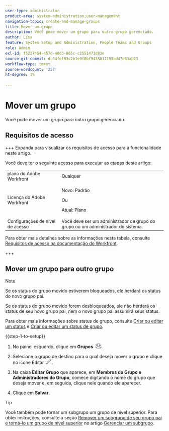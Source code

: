 ```yaml
---
user-type: administrator
product-area: system-administration;user-management
navigation-topic: create-and-manage-groups
title: Mover um grupo
description: Você pode mover um grupo para outro grupo gerenciado.
author: Lisa
feature: System Setup and Administration, People Teams and Groups
role: Admin
exl-id: f5227454-457d-40d3-865c-c2551471d83e
source-git-commit: dc64fef83c2b1e9f8bf9438017155bd47b83ab23
workflow-type: tm+mt
source-wordcount: '257'
ht-degree: 1%

---
```


# Mover um grupo

Você pode mover um grupo para outro grupo gerenciado.

## Requisitos de acesso

+++ Expanda para visualizar os requisitos de acesso para a funcionalidade neste artigo.

Você deve ter o seguinte acesso para executar as etapas deste artigo:

<table style="table-layout:auto"> 
 <col> 
 <col> 
 <tbody> 
  <tr> 
   <td role="rowheader">plano do Adobe Workfront</td> 
   <td>Qualquer</td> 
  </tr> 
  <tr> 
  <tr> 
   <td role="rowheader">Licença do Adobe Workfront</td> 
   <td><p>Novo: Padrão</p>
       <p>Ou</p>
       <p>Atual: Plano</p></td>
  </tr> 
  </tr> 
  <tr> 
   <td role="rowheader">Configurações de nível de acesso</td> 
   <td>Você deve ser um administrador de grupo do grupo ou um administrador do sistema.</td>
  </tr> 
 </tbody> 
</table>

Para obter mais detalhes sobre as informações nesta tabela, consulte [Requisitos de acesso na documentação do Workfront](/help/quicksilver/administration-and-setup/add-users/access-levels-and-object-permissions/access-level-requirements-in-documentation.md).

+++

## Mover um grupo para outro grupo

>[!NOTE]
>
>Se os status do grupo movido estiverem bloqueados, ele herdará os status do novo grupo pai.
>
>Se os status do grupo movido forem desbloqueados, ele não herdará os status de seu novo grupo pai, nem o novo grupo pai assumirá seus status.
>
>Para obter mais informações sobre status de grupo, consulte [Criar ou editar um status](../../../administration-and-setup/customize-workfront/creating-custom-status-and-priority-labels/create-or-edit-a-status.md) e [Criar ou editar um status de grupo](../../../administration-and-setup/manage-groups/manage-group-statuses/create-or-edit-a-group-status.md).

{{step-1-to-setup}}

1. No painel esquerdo, clique em **Grupos** ![](assets/groups-icon.png).

1. Selecione o grupo de destino para o qual deseja mover o grupo e clique no ícone Editar ![](assets/edit-icon.png).
1. Na caixa **Editar Grupo** que aparece, em **Membros do Grupo e Administradores do Grupo**, comece digitando o nome do grupo que deseja mover e, em seguida, clique nele quando ele aparecer.
1. Clique em **Salvar**.

>[!TIP]
>
>Você também pode tornar um subgrupo um grupo de nível superior. Para obter instruções, consulte a seção [Remover um subgrupo de seu grupo pai e torná-lo um grupo de nível superior](../../../administration-and-setup/manage-groups/create-and-manage-subgroups/manage-subgroups.md#make) no artigo [Gerenciar um subgrupo](../../../administration-and-setup/manage-groups/create-and-manage-subgroups/manage-subgroups.md).
